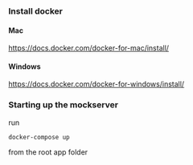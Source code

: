 ### Install docker
#### Mac
https://docs.docker.com/docker-for-mac/install/
#### Windows
https://docs.docker.com/docker-for-windows/install/

### Starting up the mockserver
run 

``
docker-compose up
``

from the root app folder
